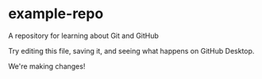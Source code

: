 # example-repo
A repository for learning about Git and GitHub

Try editing this file, saving it, and seeing what happens on GitHub Desktop.

We're making changes!
